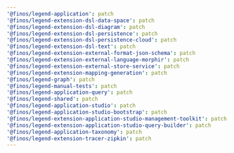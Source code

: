 ```yaml
---
'@finos/legend-application': patch
'@finos/legend-extension-dsl-data-space': patch
'@finos/legend-extension-dsl-diagram': patch
'@finos/legend-extension-dsl-persistence': patch
'@finos/legend-extension-dsl-persistence-cloud': patch
'@finos/legend-extension-dsl-text': patch
'@finos/legend-extension-external-format-json-schema': patch
'@finos/legend-extension-external-language-morphir': patch
'@finos/legend-extension-external-store-service': patch
'@finos/legend-extension-mapping-generation': patch
'@finos/legend-graph': patch
'@finos/legend-manual-tests': patch
'@finos/legend-application-query': patch
'@finos/legend-shared': patch
'@finos/legend-application-studio': patch
'@finos/legend-application-studio-bootstrap': patch
'@finos/legend-extension-application-studio-management-toolkit': patch
'@finos/legend-extension-application-studio-query-builder': patch
'@finos/legend-application-taxonomy': patch
'@finos/legend-extension-tracer-zipkin': patch
---
```

